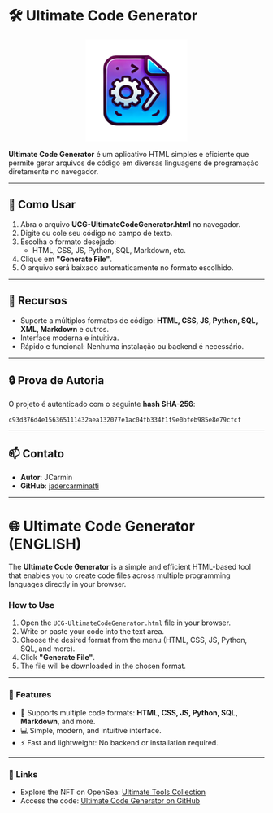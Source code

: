 # 🛠️ Ultimate Code Generator

<p align="center">
  <img src="assets/icon.png" alt="Ultimate Code Generator" width="200" height="200">
</p>

**Ultimate Code Generator** é um aplicativo HTML simples e eficiente que permite gerar arquivos de código em diversas linguagens de programação diretamente no navegador.

---

## 🚀 Como Usar
1. Abra o arquivo **UCG-UltimateCodeGenerator.html** no navegador.
2. Digite ou cole seu código no campo de texto.
3. Escolha o formato desejado:
   - HTML, CSS, JS, Python, SQL, Markdown, etc.
4. Clique em **"Generate File"**.
5. O arquivo será baixado automaticamente no formato escolhido.

---

## 🌟 Recursos
- Suporte a múltiplos formatos de código: **HTML, CSS, JS, Python, SQL, XML, Markdown** e outros.
- Interface moderna e intuitiva.
- Rápido e funcional: Nenhuma instalação ou backend é necessário.

---

## 🔒 Prova de Autoria
O projeto é autenticado com o seguinte **hash SHA-256**:

```
c93d376d4e156365111432aea132077e1ac04fb334f1f9e0bfeb985e8e79cfcf
```

---

## 📫 Contato
- **Autor**: JCarmin  
- **GitHub**: [jadercarminatti](https://github.com/jadercarminatti)  

---

# 🌐 Ultimate Code Generator (ENGLISH)  
The **Ultimate Code Generator** is a simple and efficient HTML-based tool that enables you to create code files across multiple programming languages directly in your browser.

### How to Use  
1. Open the `UCG-UltimateCodeGenerator.html` file in your browser.  
2. Write or paste your code into the text area.  
3. Choose the desired format from the menu (HTML, CSS, JS, Python, SQL, and more).  
4. Click **"Generate File"**.  
5. The file will be downloaded in the chosen format.

---

### 🌟 Features  
- 🌟 Supports multiple code formats: **HTML, CSS, JS, Python, SQL, Markdown**, and more.  
- 💻 Simple, modern, and intuitive interface.  
- ⚡ Fast and lightweight: No backend or installation required.  

---

### 🔗 Links  
- Explore the NFT on OpenSea: [Ultimate Tools Collection](https://opensea.io/collection/ultimatetools)  
- Access the code: [Ultimate Code Generator on GitHub](https://github.com/jadercarminatti/ultimate-code-generator)  
